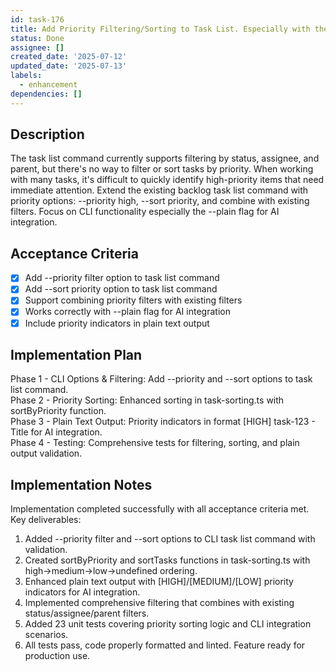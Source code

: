```yaml
---
id: task-176
title: Add Priority Filtering/Sorting to Task List. Especially with the --plain flag.
status: Done
assignee: []
created_date: '2025-07-12'
updated_date: '2025-07-13'
labels:
  - enhancement
dependencies: []
---
```


## Description

The task list command currently supports filtering by status, assignee, and parent, but there's no way to filter or sort tasks by priority. When working with many tasks, it's difficult to quickly identify high-priority items that need immediate attention. Extend the existing backlog task list command with priority options: --priority high, --sort priority, and combine with existing filters. Focus on CLI functionality especially the --plain flag for AI integration.

## Acceptance Criteria

- [x] Add --priority filter option to task list command
- [x] Add --sort priority option to task list command
- [x] Support combining priority filters with existing filters
- [x] Works correctly with --plain flag for AI integration
- [x] Include priority indicators in plain text output

## Implementation Plan

Phase 1 - CLI Options & Filtering: Add --priority and --sort options to task list command.   
Phase 2 - Priority Sorting: Enhanced sorting in task-sorting.ts with sortByPriority function.  
Phase 3 - Plain Text Output: Priority indicators in format [HIGH] task-123 - Title for AI integration.  
Phase 4 - Testing: Comprehensive tests for filtering, sorting, and plain output validation.

## Implementation Notes

Implementation completed successfully with all acceptance criteria met.  
Key deliverables: 
1) Added --priority filter and --sort options to CLI task list command with validation.
2) Created sortByPriority and sortTasks functions in task-sorting.ts with high->medium->low->undefined ordering.
3) Enhanced plain text output with [HIGH]/[MEDIUM]/[LOW] priority indicators for AI integration.
4) Implemented comprehensive filtering that combines with existing status/assignee/parent filters.
5) Added 23 unit tests covering priority sorting logic and CLI integration scenarios.
6) All tests pass, code properly formatted and linted. Feature ready for production use.
